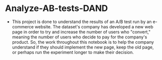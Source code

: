 # Analyze-AB-tests-DAND

- This project is done to understand the results of an A/B test run by an e-commerce website. The dataset's company has developed a new web page in order to try and increase the number of users who "convert," meaning the number of users who decide to pay for the company's product. So, the work throughout this notebook is to help the company understand if they should implement the new page, keep the old page, or perhaps run the experiment longer to make their decision.
